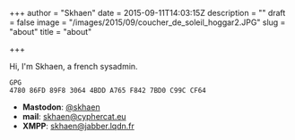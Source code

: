 +++
author = "Skhaen"
date = 2015-09-11T14:03:15Z
description = ""
draft = false
image = "/images/2015/09/coucher_de_soleil_hoggar2.JPG"
slug = "about"
title = "about"

+++

Hi, I'm Skhaen, a french sysadmin.

```
GPG
4780 86FD 89F8 3064 4BDD A765 F842 7BD0 C99C CF64
```

* **Mastodon**: <a href="https://https://framapiaf.org/@skhaen">@skhaen</a>
* **mail**: skhaen@cyphercat.eu
* **XMPP**: skhaen@jabber.lqdn.fr


